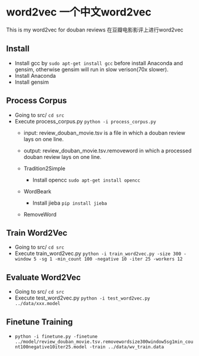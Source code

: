 # word2vec 一个中文word2vec
This is my word2vec for douban reviews
在豆瓣电影影评上进行word2vec

## Install
 - Install gcc by `sudo apt-get install gcc` before install Anaconda and gensim, otherwise gensim will run in slow verison(70x slower).
 - Install Anaconda
 - Install gensim

## Process Corpus
 - Going to src/ `cd src`
 - Execute process_corpus.py `python -i process_corpus.py`
   - input: review_douban_movie.tsv is a file in which a douban review lays on one line.
   - output: review_douban_movie.tsv.removeword in which a processed douban review lays on one line.

   - Tradition2Simple
     - Install opencc `sudo apt-get install opencc`

   - WordBeark
     - Install jieba `pip install jieba`

   - RemoveWord

## Train Word2Vec
 - Going to src/ `cd src`
 - Execute train_word2vec.py `python -i train_word2vec.py -size 300 -window 5 -sg 1 -min_count 100 -negative 10 -iter 25 -workers 12`
 
## Evaluate Word2Vec
 - Going to src/ `cd src`
 - Execute test_word2vec.py `python -i test_word2vec.py ../data/xxx.model`

## Finetune Training
   - `python -i finetune.py -finetune ../model/review_douban_movie.tsv.removewordsize300window5sg1min_count100negative10iter25.model -train ../data/wv_train.data`
 